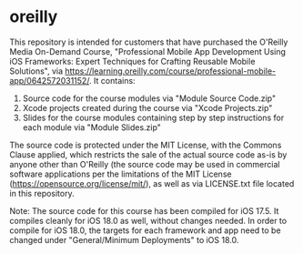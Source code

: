 # oreilly

This repository is intended for customers that have purchased the O'Reilly Media On-Demand Course, "Professional Mobile App Development Using iOS Frameworks: Expert Techniques for Crafting Reusable Mobile Solutions", via https://learning.oreilly.com/course/professional-mobile-app/0642572031152/. It contains:

1. Source code for the course modules via "Module Source Code.zip"
2. Xcode projects created during the course via "Xcode Projects.zip"
3. Slides for the course modules containing step by step instructions for each module via "Module Slides.zip"

The source code is protected under the MIT License, with the Commons Clause applied, which restricts the sale of the actual source code as-is by anyone other than O'Reilly (the source code may be used in commercial software applications per the limitations of the MIT License (https://opensource.org/license/mit/), as well as via LICENSE.txt file located in this repository.

Note: The source code for this course has been compiled for iOS 17.5. It compiles cleanly for iOS 18.0 as well, without changes needed. In order to compile for iOS 18.0, the targets for each framework and app need to be changed under "General/Minimum Deployments" to iOS 18.0.

